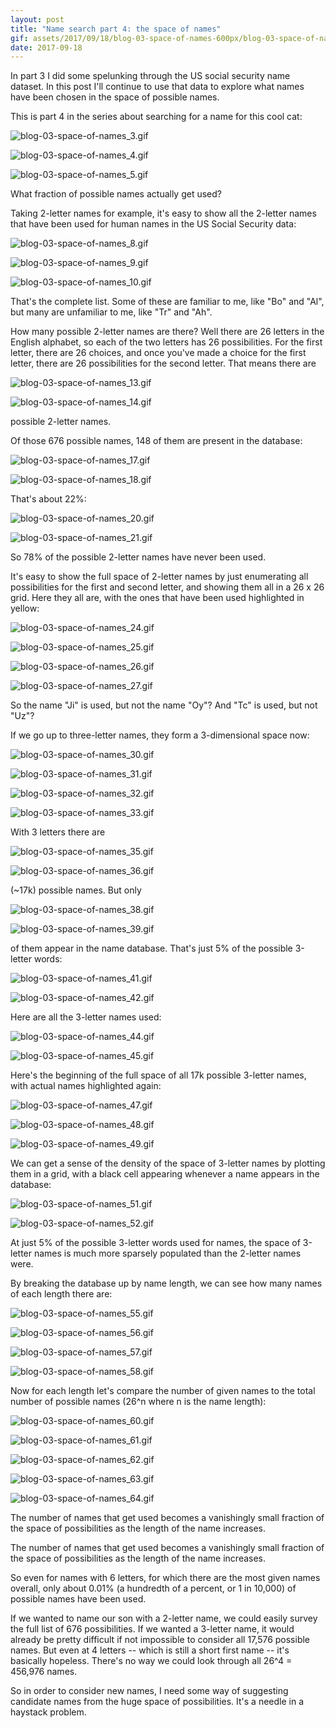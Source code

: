 ```yaml
---
layout: post
title: "Name search part 4: the space of names"
gif: assets/2017/09/18/blog-03-space-of-names-600px/blog-03-space-of-names_52.gif
date: 2017-09-18
---
```


In part 3 I did some spelunking through the US social security name dataset. In this post I'll continue to use that data to explore what names have been chosen in the space of possible names.

This is part 4 in the series about searching for a name for this cool cat:

![blog-03-space-of-names_3.gif](../../../assets/2017/09/18/blog-03-space-of-names-600px/blog-03-space-of-names_3.gif)

![blog-03-space-of-names_4.gif](../../../assets/2017/09/18/blog-03-space-of-names-600px/blog-03-space-of-names_4.gif)

![blog-03-space-of-names_5.gif](../../../assets/2017/09/18/blog-03-space-of-names-600px/blog-03-space-of-names_5.gif)

What fraction of possible names actually get used?

Taking 2-letter names for example, it's easy to show all the 2-letter names that have been used for human names in the US Social Security data:

![blog-03-space-of-names_8.gif](../../../assets/2017/09/18/blog-03-space-of-names-600px/blog-03-space-of-names_8.gif)

![blog-03-space-of-names_9.gif](../../../assets/2017/09/18/blog-03-space-of-names-600px/blog-03-space-of-names_9.gif)

![blog-03-space-of-names_10.gif](../../../assets/2017/09/18/blog-03-space-of-names-600px/blog-03-space-of-names_10.gif)

That's the complete list. Some of these are familiar to me, like "Bo" and "Al", but many are unfamiliar to me, like "Tr" and "Ah". 

How many possible 2-letter names are there? Well there are 26 letters in the English alphabet, so each of the two letters has 26 possibilities. For the first letter, there are 26 choices, and once you've made a choice for the first letter, there are 26 possibilities for the second letter. That means there are 

![blog-03-space-of-names_13.gif](../../../assets/2017/09/18/blog-03-space-of-names-600px/blog-03-space-of-names_13.gif)

![blog-03-space-of-names_14.gif](../../../assets/2017/09/18/blog-03-space-of-names-600px/blog-03-space-of-names_14.gif)

possible 2-letter names.

Of those 676 possible names, 148 of them are present in the database:

![blog-03-space-of-names_17.gif](../../../assets/2017/09/18/blog-03-space-of-names-600px/blog-03-space-of-names_17.gif)

![blog-03-space-of-names_18.gif](../../../assets/2017/09/18/blog-03-space-of-names-600px/blog-03-space-of-names_18.gif)

That's about 22%:

![blog-03-space-of-names_20.gif](../../../assets/2017/09/18/blog-03-space-of-names-600px/blog-03-space-of-names_20.gif)

![blog-03-space-of-names_21.gif](../../../assets/2017/09/18/blog-03-space-of-names-600px/blog-03-space-of-names_21.gif)

So 78% of the possible 2-letter names have never been used.

It's easy to show the full space of 2-letter names by just enumerating all possibilities for the first and second letter, and showing them all in a 26 x 26 grid. Here they all are, with the ones that have been used highlighted in yellow:

![blog-03-space-of-names_24.gif](../../../assets/2017/09/18/blog-03-space-of-names-600px/blog-03-space-of-names_24.gif)

![blog-03-space-of-names_25.gif](../../../assets/2017/09/18/blog-03-space-of-names-600px/blog-03-space-of-names_25.gif)

![blog-03-space-of-names_26.gif](../../../assets/2017/09/18/blog-03-space-of-names-600px/blog-03-space-of-names_26.gif)

![blog-03-space-of-names_27.gif](../../../assets/2017/09/18/blog-03-space-of-names-600px/blog-03-space-of-names_27.gif)

So the name "Ji" is used, but not the name "Oy"? And "Tc" is used, but not "Uz"?

If we go up to three-letter names, they form a 3-dimensional space now: 

![blog-03-space-of-names_30.gif](../../../assets/2017/09/18/blog-03-space-of-names-600px/blog-03-space-of-names_30.gif)

![blog-03-space-of-names_31.gif](../../../assets/2017/09/18/blog-03-space-of-names-600px/blog-03-space-of-names_31.gif)

![blog-03-space-of-names_32.gif](../../../assets/2017/09/18/blog-03-space-of-names-600px/blog-03-space-of-names_32.gif)

![blog-03-space-of-names_33.gif](../../../assets/2017/09/18/blog-03-space-of-names-600px/blog-03-space-of-names_33.gif)

With 3 letters there are

![blog-03-space-of-names_35.gif](../../../assets/2017/09/18/blog-03-space-of-names-600px/blog-03-space-of-names_35.gif)

![blog-03-space-of-names_36.gif](../../../assets/2017/09/18/blog-03-space-of-names-600px/blog-03-space-of-names_36.gif)

(~17k) possible names. But only 

![blog-03-space-of-names_38.gif](../../../assets/2017/09/18/blog-03-space-of-names-600px/blog-03-space-of-names_38.gif)

![blog-03-space-of-names_39.gif](../../../assets/2017/09/18/blog-03-space-of-names-600px/blog-03-space-of-names_39.gif)

of them appear in the name database. That's just 5% of the possible 3-letter words:

![blog-03-space-of-names_41.gif](../../../assets/2017/09/18/blog-03-space-of-names-600px/blog-03-space-of-names_41.gif)

![blog-03-space-of-names_42.gif](../../../assets/2017/09/18/blog-03-space-of-names-600px/blog-03-space-of-names_42.gif)

Here are all the 3-letter names used:

![blog-03-space-of-names_44.gif](../../../assets/2017/09/18/blog-03-space-of-names-600px/blog-03-space-of-names_44.gif)

![blog-03-space-of-names_45.gif](../../../assets/2017/09/18/blog-03-space-of-names-600px/blog-03-space-of-names_45.gif)

Here's the beginning of the full space of all 17k possible 3-letter names, with actual names highlighted again:

![blog-03-space-of-names_47.gif](../../../assets/2017/09/18/blog-03-space-of-names-600px/blog-03-space-of-names_47.gif)

![blog-03-space-of-names_48.gif](../../../assets/2017/09/18/blog-03-space-of-names-600px/blog-03-space-of-names_48.gif)

![blog-03-space-of-names_49.gif](../../../assets/2017/09/18/blog-03-space-of-names-600px/blog-03-space-of-names_49.gif)

We can get a sense of the density of the space of 3-letter names by plotting them in a grid, with a black cell appearing whenever a name appears in the database:

![blog-03-space-of-names_51.gif](../../../assets/2017/09/18/blog-03-space-of-names-600px/blog-03-space-of-names_51.gif)

![blog-03-space-of-names_52.gif](../../../assets/2017/09/18/blog-03-space-of-names-600px/blog-03-space-of-names_52.gif)

At just 5% of the possible 3-letter words used for names, the space of 3-letter names is much more sparsely populated than the 2-letter names were.

By breaking the database up by name length, we can see how many names of each length there are:

![blog-03-space-of-names_55.gif](../../../assets/2017/09/18/blog-03-space-of-names-600px/blog-03-space-of-names_55.gif)

![blog-03-space-of-names_56.gif](../../../assets/2017/09/18/blog-03-space-of-names-600px/blog-03-space-of-names_56.gif)

![blog-03-space-of-names_57.gif](../../../assets/2017/09/18/blog-03-space-of-names-600px/blog-03-space-of-names_57.gif)

![blog-03-space-of-names_58.gif](../../../assets/2017/09/18/blog-03-space-of-names-600px/blog-03-space-of-names_58.gif)

Now for each length let's compare the number of given names to the total number of possible names (26^n where n is the name length):

![blog-03-space-of-names_60.gif](../../../assets/2017/09/18/blog-03-space-of-names-600px/blog-03-space-of-names_60.gif)

![blog-03-space-of-names_61.gif](../../../assets/2017/09/18/blog-03-space-of-names-600px/blog-03-space-of-names_61.gif)

![blog-03-space-of-names_62.gif](../../../assets/2017/09/18/blog-03-space-of-names-600px/blog-03-space-of-names_62.gif)

![blog-03-space-of-names_63.gif](../../../assets/2017/09/18/blog-03-space-of-names-600px/blog-03-space-of-names_63.gif)

![blog-03-space-of-names_64.gif](../../../assets/2017/09/18/blog-03-space-of-names-600px/blog-03-space-of-names_64.gif)

The number of names that get used becomes a vanishingly small fraction of the space of possibilities as the length of the name increases.

The number of names that get used becomes a vanishingly small fraction of the space of possibilities as the length of the name increases.

So even for names with 6 letters, for which there are the most given names overall, only about 0.01% (a hundredth of a percent, or 1 in 10,000) of possible names have been used.

If we wanted to name our son with a 2-letter name, we could easily survey the full list of 676 possibilities. If we wanted a 3-letter name, it would already be pretty difficult if not impossible to consider all 17,576 possible names. But even at 4 letters -- which is still a short first name -- it's basically hopeless. There's no way we could look through all 26^4 = 456,976 names.

So in order to consider new names, I need some way of suggesting candidate names from the huge space of possibilities. It's a needle in a haystack problem.

